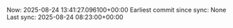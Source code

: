 Now: 2025-08-24 13:41:27.096100+00:00 Earliest commit since sync: None Last sync: 2025-08-24 08:23:00+00:00
